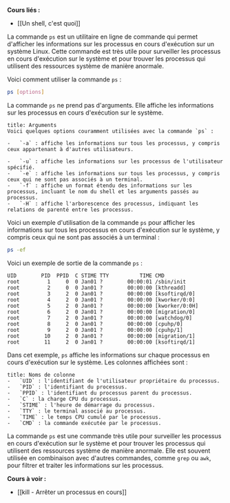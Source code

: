 
**Cours liés :**
- [[Un shell, c'est quoi]]

La commande `ps` est un utilitaire en ligne de commande qui permet d'afficher les informations sur les processus en cours d'exécution sur un système Linux. Cette commande est très utile pour surveiller les processus en cours d'exécution sur le système et pour trouver les processus qui utilisent des ressources système de manière anormale.

Voici comment utiliser la commande `ps` :

```bash
ps [options]
```

La commande `ps` ne prend pas d'arguments. Elle affiche les informations sur les processus en cours d'exécution sur le système.

```ad-info
title: Arguments
Voici quelques options couramment utilisées avec la commande `ps` :

-   `-a` : affiche les informations sur tous les processus, y compris ceux appartenant à d'autres utilisateurs.
  
-   `-u` : affiche les informations sur les processus de l'utilisateur spécifié.
-   `-e` : affiche les informations sur tous les processus, y compris ceux qui ne sont pas associés à un terminal.
-   `-f` : affiche un format étendu des informations sur les processus, incluant le nom du shell et les arguments passés au processus.
-   `-H` : affiche l'arborescence des processus, indiquant les relations de parenté entre les processus.
```

Voici un exemple d'utilisation de la commande `ps` pour afficher les informations sur tous les processus en cours d'exécution sur le système, y compris ceux qui ne sont pas associés à un terminal :

```bash
ps -ef
```

Voici un exemple de sortie de la commande `ps` :

```
UID        PID  PPID  C STIME TTY          TIME CMD
root         1     0  0 Jan01 ?        00:00:01 /sbin/init
root         2     0  0 Jan01 ?        00:00:00 [kthreadd]
root         3     2  0 Jan01 ?        00:00:00 [ksoftirqd/0]
root         4     2  0 Jan01 ?        00:00:00 [kworker/0:0]
root         5     2  0 Jan01 ?        00:00:00 [kworker/0:0H]
root         6     2  0 Jan01 ?        00:00:00 [migration/0]
root         7     2  0 Jan01 ?        00:00:00 [watchdog/0]
root         8     2  0 Jan01 ?        00:00:00 [cpuhp/0]
root         9     2  0 Jan01 ?        00:00:00 [cpuhp/1]
root        10     2  0 Jan01 ?        00:00:00 [migration/1]
root        11     2  0 Jan01 ?        00:00:00 [ksoftirqd/1]
```

Dans cet exemple, `ps` affiche les informations sur chaque processus en cours d'exécution sur le système. Les colonnes affichées sont :

```ad-attention
title: Noms de colonne
-   `UID` : l'identifiant de l'utilisateur propriétaire du processus.
-   `PID` : l'identifiant du processus.
-   `PPID` : l'identifiant du processus parent du processus.
-   `C` : la charge CPU du processus.
-   `STIME` : l'heure de démarrage du processus.
-   `TTY` : le terminal associé au processus.
-   `TIME` : le temps CPU cumulé par le processus.
-   `CMD` : la commande exécutée par le processus.
```

La commande `ps` est une commande très utile pour surveiller les processus en cours d'exécution sur le système et pour trouver les processus qui utilisent des ressources système de manière anormale. Elle est souvent utilisée en combinaison avec d'autres commandes, comme `grep` ou `awk`, pour filtrer et traiter les informations sur les processus.

**Cours à voir :**
- [[kill - Arrêter un processus en cours]]
